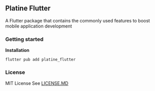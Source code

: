 ## Platine Flutter
A Flutter package that contains the commonly used features to boost mobile application development  

### Getting started
**Installation**  
```shell
flutter pub add platine_flutter
```

### License
MIT License See [LICENSE.MD](LICENSE.MD)
